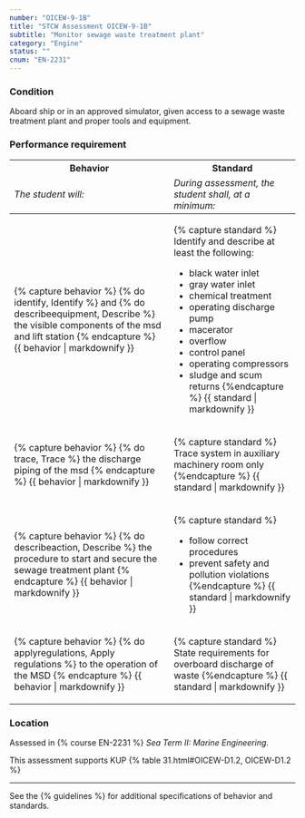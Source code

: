 ```yaml
---
number: "OICEW-9-1B"
title: "STCW Assessment OICEW-9-1B"
subtitle: "Monitor sewage waste treatment plant"
category: "Engine"
status: ""
cnum: "EN-2231"
---
```

### Condition

Aboard ship or in an approved simulator, given access to a sewage waste treatment plant and proper tools and equipment.

### Performance requirement 

<table width='100%' class='Guidelines'>
 <thead>
 <tr>
     <th class='thirty'>Behavior</th>
     <th class='seventy'>Standard</th>
 </tr>
 <tr>
     <td><em>The student will:</em></td>
     <td><em>During assessment, the student shall, at a minimum:</em></td>
 </tr>
 </thead>
 <tbody>
 

<tr><td>

{% capture behavior %}
{% do identify, Identify %} and {% do describeequipment, Describe %} the visible components of the msd and lift station
{% endcapture %}
{{ behavior | markdownify }}

</td><td>

{% capture standard %}
Identify and describe at least the following:

  * black water inlet
  * gray water inlet
  * chemical treatment
  * operating discharge pump
  * macerator
  * overflow
  * control panel
  * operating compressors
  * sludge and scum returns
{%endcapture %}
{{ standard | markdownify }}

</td></tr>



<tr><td>

{% capture behavior %}
{% do trace, Trace %} the discharge piping of the msd
{% endcapture %}
{{ behavior | markdownify }}

</td><td>

{% capture standard %}
Trace system in auxiliary machinery room only
{%endcapture %}
{{ standard | markdownify }}

</td></tr>



<tr><td>

{% capture behavior %}
{% do describeaction, Describe %} the procedure to start and secure the sewage treatment plant
{% endcapture %}
{{ behavior | markdownify }}

</td><td>

{% capture standard %}
* follow correct procedures
* prevent safety and pollution violations
{%endcapture %}
{{ standard | markdownify }}

</td></tr>



<tr><td>

{% capture behavior %}
{% do applyregulations, Apply regulations %} to the operation of the MSD
{% endcapture %}
{{ behavior | markdownify }}

</td><td>

{% capture standard %}
State requirements for overboard discharge of waste
{%endcapture %}
{{ standard | markdownify }}

</td></tr>



 </tbody>
 </table>

### Location

Assessed in  {% course  EN-2231 %}  *Sea Term II: Marine Engineering*.

This assessment supports KUP {% table 31.html#OICEW-D1.2, OICEW-D1.2 %}

***



See the {% guidelines %} for additional specifications of behavior and standards.